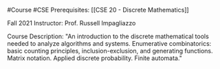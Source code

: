 #Course #CSE
Prerequisites: [[CSE 20 - Discrete Mathematics]]

Fall 2021
Instructor: Prof. Russell Impagliazzo

Course Description: 
"An introduction to the discrete mathematical tools needed to analyze algorithms and systems. Enumerative combinatorics: basic counting principles, inclusion-exclusion, and generating functions. Matrix notation. Applied discrete probability. Finite automata."